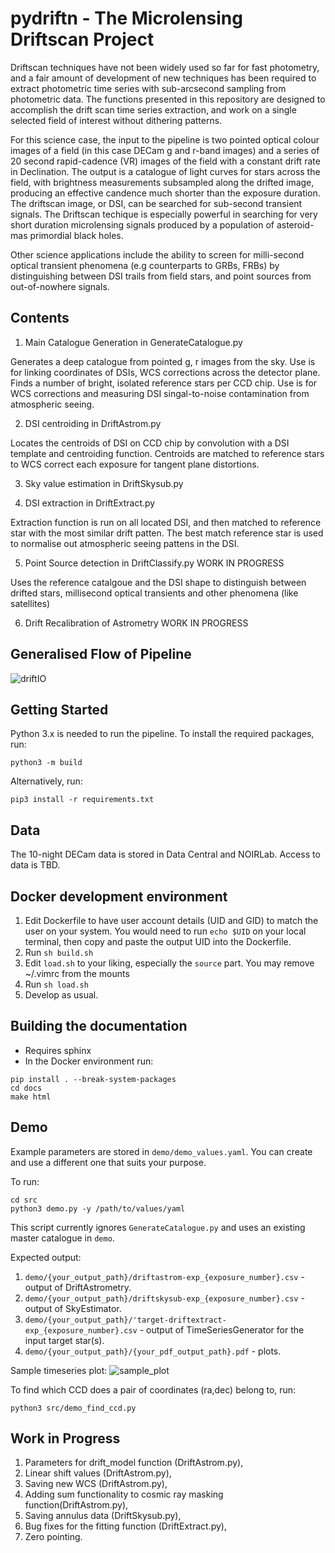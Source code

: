 # pydriftn - The Microlensing Driftscan Project

Driftscan techniques have not been widely used so far for fast photometry, and a fair amount of development of new techniques has been required to extract photometric time series with sub-arcsecond sampling from photometric data.
The functions presented in this repository are designed to accomplish the drift scan time series extraction, and work on a single selected field of interest without dithering patterns.

For this science case, the input to the pipeline is two pointed optical colour images of a field (in this case DECam g and r-band images) and a series of 20 second rapid-cadence (VR) images of the field with a constant drift rate in Declination. 
The output is a catalogue of light curves for stars across the field, with brightness measurements subsampled along the drifted image, producing an effective candence much shorter than the exposure duration. 
The driftscan image, or DSI, can be searched for sub-second transient signals. The Driftscan techique is especially powerful in searching for very short duration microlensing signals produced by a population of asteroid-mas primordial black holes.

Other science applications include the ability to screen for milli-second optical transient phenomena (e.g counterparts to GRBs, FRBs) by distinguishing between DSI trails from field stars, and point sources from out-of-nowhere signals.


## Contents

1. Main Catalogue Generation in GenerateCatalogue.py
   
Generates a deep catalogue from pointed g, r images from the sky. Use is for linking coordinates of DSIs, WCS corrections across the detector plane.
Finds a number of bright, isolated reference stars per CCD chip. Use is for WCS corrections and measuring DSI singal-to-noise contamination from atmospheric seeing.

2. DSI centroiding in DriftAstrom.py
   
Locates the centroids of DSI on CCD chip by convolution with a DSI template and centroiding function. Centroids are matched to reference stars to WCS correct each exposure for tangent plane distortions. 

3. Sky value estimation in DriftSkysub.py 

4. DSI extraction in DriftExtract.py
   
Extraction function is run on all located DSI, and then matched to reference star with the most similar drift patten. The best match reference star is used to normalise out atmospheric seeing pattens in the DSI.

5. Point Source detection in DriftClassify.py WORK IN PROGRESS
    
Uses the reference catalgoue and the DSI shape to distinguish between drifted stars, millisecond optical transients and other phenomena (like satellites)

6. Drift Recalibration of Astrometry WORK IN PROGRESS


## Generalised Flow of Pipeline

![driftIO](https://github.com/rgkey/DriftScanning/assets/45152240/8d6e5026-2efe-4a16-afe5-10efcb837edc)


## Getting Started
Python 3.x is needed to run the pipeline.
To install the required packages, run:
```
python3 -m build
```
Alternatively, run:
```
pip3 install -r requirements.txt
```

## Data
The 10-night DECam data is stored in Data Central and NOIRLab.
Access to data is TBD.

## Docker development environment
1. Edit Dockerfile to have user account details (UID and GID) to match the user on your system. You would need to run `echo $UID` on your local terminal, then copy and paste the output UID into the Dockerfile.
2. Run `sh build.sh`
3. Edit `load.sh` to your liking, especially the `source` part. You may remove ~/.vimrc from the mounts
4. Run `sh load.sh`
5. Develop as usual.

## Building the documentation
- Requires sphinx
- In the Docker environment run:
```
pip install . --break-system-packages
cd docs
make html
```

## Demo
Example parameters are stored in `demo/demo_values.yaml`.
You can create and use a different one that suits your purpose.

To run:
```
cd src
python3 demo.py -y /path/to/values/yaml
```
This script currently ignores `GenerateCatalogue.py` and uses an existing master catalogue in `demo`.

Expected output:
1. `demo/{your_output_path}/driftastrom-exp_{exposure_number}.csv` - output of DriftAstrometry.
2. `demo/{your_output_path}/driftskysub-exp_{exposure_number}.csv` - output of SkyEstimator.
3. `demo/{your_output_path}/'target-driftextract-exp_{exposure_number}.csv` - output of TimeSeriesGenerator for the input target star(s).
4. `demo/{your_output_path}/{your_pdf_output_path}.pdf` - plots.

Sample timeseries plot:
![sample_plot](https://dev.aao.org.au/adacs-odc/freeman-2022b/-/blob/issue14/demo/timeseries-N28.png)

To find which CCD does a pair of coordinates (ra,dec) belong to, run:
```
python3 src/demo_find_ccd.py
```

## Work in Progress
1. Parameters for drift_model function (DriftAstrom.py),
2. Linear shift values (DriftAstrom.py),
3. Saving new WCS (DriftAstrom.py),
4. Adding sum functionality to cosmic ray masking function(DriftAstrom.py),
5. Saving annulus data (DriftSkysub.py),
6. Bug fixes for the fitting function (DriftExtract.py),
7. Zero pointing.
